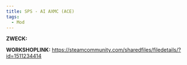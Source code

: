 ```yaml
---
title: SPS - AI AXMC (ACE)
tags:
  - Mod
---
```

**ZWECK:** 

**WORKSHOPLINK:** https://steamcommunity.com/sharedfiles/filedetails/?id=1511234414
 <script src="https://www.steamwidgets.net/api/resource/query?type=js&module=workshop&version=v1"></script>
<steam-workshop itemid="1511234414"></steam-workshop>